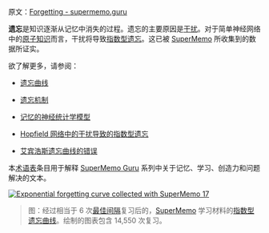 原文：[Forgetting - supermemo.guru](https://supermemo.guru/wiki/Forgetting)

**遗忘**是知识逐渐从记忆中消失的过程。遗忘的主要原因是[干扰](https://supermemo.guru/wiki/Interference)。对于简单神经网络中的[原子知识](https://supermemo.guru/wiki/Complexity)而言，干扰将导致[指数型遗忘](https://supermemo.guru/wiki/Forgetting_curve)。这已被 [SuperMemo](https://supermemo.guru/wiki/SuperMemo) 所收集到的数据所证实。

欲了解更多，请参阅：

- [遗忘曲线](https://supermemo.guru/wiki/Forgetting_curve)

- [遗忘机制](https://supermemo.guru/wiki/Mechanism_of_forgetting)

- [记忆的神经统计学模型](https://supermemo.guru/wiki/Neurostatistical_model_of_memory)

- [Hopfield 网络中的干扰导致的指数型遗忘](https://supermemo.guru/wiki/Exponential_forgetting_via_interference_in_a_Hopfield_network)

- [艾宾浩斯遗忘曲线的错误](https://supermemo.guru/wiki/Error_of_Ebbinghaus_forgetting_curve)

本[术语表](https://supermemo.guru/wiki/Glossary)条目用于解释 [SuperMemo Guru](https://supermemo.guru/wiki/SuperMemo_Guru) 系列中关于记忆、学习、创造力和问题解决的文本。

[![Exponential forgetting curve collected with SuperMemo 17](https://supermemo.guru/images/thumb/6/69/Exponential_forgetting_curve.jpg/500px-Exponential_forgetting_curve.jpg)](https://supermemo.guru/wiki/File:Exponential_forgetting_curve.jpg)

> 图：经过相当于 6 次[最佳间隔](https://supermemo.guru/wiki/Optimum_interval)复习后的，[SuperMemo](https://supermemo.guru/wiki/SuperMemo) 学习材料的[指数型遗忘曲线](https://supermemo.guru/wiki/Forgetting_curve)。绘制的图表包含 14,550 次复习。